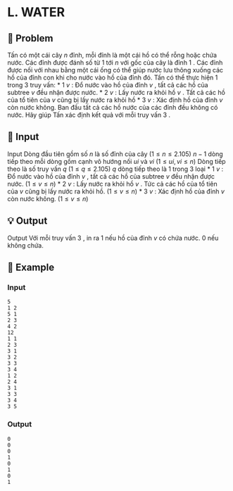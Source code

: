 # L. WATER

## 📖 Problem

Tấn có một cái cây
$n$
đỉnh, mỗi đỉnh là một cái hồ có thể rỗng hoặc chứa nước. Các đỉnh được đánh số từ
$1$
tới
$n$
với gốc của cây là đỉnh
$1$
. Các đỉnh được nối với nhau bằng một cái ống có thể giúp nước lưu thông xuống các hồ của đỉnh con khi cho nước vào hồ của đỉnh đó. Tấn có thể thực hiện
$1$
trong
$3$
truy vấn:
*
$1$
$v$
: Đổ nước vào hồ của đỉnh
$v$
, tất cả các hồ của subtree
$v$
đều nhận được nước.
*
$2$
$v$
: Lấy nước ra khỏi hồ
$v$
. Tất cả các hồ của tổ tiên của
$v$
cũng bị lấy nước ra khỏi hồ
*
$3$
$v$
: Xác định hồ của đỉnh
$v$
còn nước không.
Ban đầu tất cả các hồ nước của các đỉnh đều không có nước. Hãy giúp Tấn xác định kết quả với mỗi truy vấn
$3$
.


## 🧩 Input

Input
Dòng đầu tiên gồm số
$n$
là số đỉnh của cây
$(1 ≤n≤ 2.105)$
$n- 1$
dòng tiếp theo mỗi dòng gồm cạnh vô hướng nối
$ui$
và
$vi$
$(1 ≤ui,vi≤n)$
Dòng tiếp theo là số truy vấn
$q$
$(1 ≤q≤ 2.105)$
$q$
dòng tiếp theo là
$1$
trong
$3$
loại
*
$1$
$v$
: Đổ nước vào hồ của đỉnh
$v$
, tất cả các hồ của subtree
$v$
đều nhận được nước.
$(1 ≤v≤n)$
*
$2$
$v$
: Lấy nước ra khỏi hồ
$v$
. Tức cả các hồ của tổ tiên của
$v$
cũng bị lấy nước ra khỏi hồ.
$(1 ≤v≤n)$
*
$3$
$v$
: Xác định hồ của đỉnh
$v$
còn nước không.
$(1 ≤v≤n)$


## 💡 Output

Output
Với mỗi truy vấn
$3$
, in ra
$1$
nếu hồ của đỉnh
$v$
có chứa nước.
$0$
nếu không chứa.


## 🧠 Example

### Input

```text
5
1 2
5 1
2 3
4 2
12
1 1
2 3
3 1
3 2
3 3
3 4
1 2
2 4
3 1
3 3
3 4
3 5
```

### Output

```text
0
0
0
1
0
1
0
1
```


